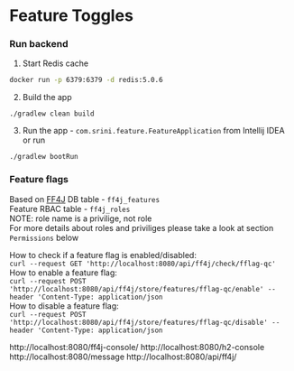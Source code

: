 # Feature Toggles

### Run backend

1. Start Redis cache

```bash
docker run -p 6379:6379 -d redis:5.0.6
```

2. Build the app

```
./gradlew clean build
```

3. Run the app - `com.srini.feature.FeatureApplication` from Intellij IDEA
   or run

```
./gradlew bootRun
```

### Feature flags

Based on [FF4J](https://github.com/ff4j/ff4j)
DB table - `ff4j_features` </br>
Feature RBAC table - `ff4j_roles` </br>
NOTE: role name is a privilige, not role </br>
For more details about roles and priviliges please take a look at section `Permissions` below </br>

How to check if a feature flag is enabled/disabled: </br>
`curl --request GET 'http://localhost:8080/api/ff4j/check/fflag-qc'`
</br>
How to enable a feature flag: </br>
`curl --request POST 'http://localhost:8080/api/ff4j/store/features/fflag-qc/enable' --header 'Content-Type: application/json`
</br>
How to disable a feature flag: </br>
`curl --request POST 'http://localhost:8080/api/ff4j/store/features/fflag-qc/disable' --header 'Content-Type: application/json`

http://localhost:8080/ff4j-console/
http://localhost:8080/h2-console
http://localhost:8080/message
http://localhost:8080/api/ff4j/
